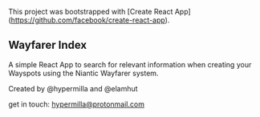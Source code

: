 This project was bootstrapped with [Create React App] (https://github.com/facebook/create-react-app).

## Wayfarer Index

A simple React App to search for relevant information when creating your Wayspots using the Niantic Wayfarer system. 

Created by @hypermilla and @elamhut 

get in touch: 
hypermilla@protonmail.com 
